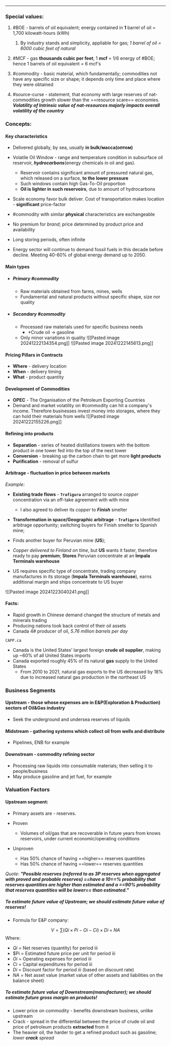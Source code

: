 ***
### Special values:
1. #BOE - barrels of oil equivalent; energy contained in **1** barrel of oil = 1,700 kilowatt-hours (kWh)
	1. By industry stands and simplicity, appliable for gas; *1 barrel of oil = 6000 cubic feet of natural* 
2. #MCF - gas **thousands cubic per feet**; 1 **mcf** = 1/6 energy of #BOE; hence 1 barrels of oil equivalent = 6 mcf's 
3. #commodity - basic material, which fundamentally;  commodities not have any specific size or shape; it depends only time and place where they were obtained

4. #source-curse - statement, that economy with large reserves of nat-commodities growth slower than the ==resource scare== economies. ***Volatility of Intrinsic value of nat-resources majorly impacts overall volatility of the country***   
### Concepts:

#### Key characteristics 
- Delivered globally, by sea, usually **in bulk/масса(оптом)**

- Volatile Oil Window - range and temperature condition in subsurface oil reservoir,  ***hydrocarbons***(energy chemicals in oil and gas). 
	- Reservoir contains significant amount of pressured natural gas, which released on a surface, **to the lower pressure** 
	- Such windows contain high Gas-To-Oil proportion 
	- **Oil is lighter in such reservoirs**, due to amount of hydrocarbons 

- Scale economy favor bulk deliver. Cost of transportation makes location - **significant** price-factor

- #commodity with similar **physical** characteristics are exchangeable

- No premium for *brand*; price determined by product price and availability 

- Long storing periods, often infinite 

- Energy sector will continue to demand fossil fuels in this decade before decline. Meeting 40-60% of global energy demand up to 2050. 


#### Main types
- ##### Primary #commodity 
	- Raw materials obtained from farms, mines, wells
	- Fundamental and natural products without specific shape, size nor quality
- ##### Secondary #commodity
	- Processed raw materials used for specific business needs
		- *Crude oil -> gasoline
	* Only minor variations in quality
![[Pasted image 20241222134354.png]]
![[Pasted image 20241222145613.png]]

#### Pricing Pillars in Contracts
- **Where** - delivery location 
- **When** - delivery timing 
- **What** - product quantity 

#### Development of Commodities
- **OPEC** - The Organisation of the Petroleum Exporting Countries
- Demand and market volatility on #commodity can hit a company's income. Therefore businesses invest money into storages, where they can hold their materials from wells 
![[Pasted image 20241222155226.png]]

#### Refining into products 
- **Separation** - series of heated distillations towers with the bottom product in one tower fed into the top of the next tower
- **Conversion** - breaking up the carbon chain to get more **light products** 
- **Purification** - removal of sulfur  

#### Arbitrage - fluctuation in price between markets

*Example:*
- **Existing trade flows** - **`Trafigura`** arranged to source *copper* concentration via an off-take agreement with with mine 
	- I also agreed to deliver its *copper* to ***Finish*** smelter 

- **Transformation in space/Geographic arbitrage** - **`Trafigura`** identified arbitrage opportunity; switching buyers for Finish smelter to Spanish mine; 

- Finds another buyer for Peruvian mine (**US**);  

- *Copper delivered to Finland on time*, but **US** wants it faster, therefore ready to pay **premium**; **Stores** Peruvian concentrate at an **Impala** **Terminals warehouse**

- US requires specific type of concentrate, trading company manufactures in its storage (**Impala** **Terminals warehouse**), earns additional margin and ships concentrate to US buyer 

![[Pasted image 20241223040241.png]]

#### Facts:
- Rapid growth in Chinese demand changed the structure of metals and minerals trading
- Producing nations took back control of their oil assets
- Canada 4# producer of oil, *5.76 million barrels per day*

`CAPP.ca`
- Canada is the United States’ largest foreign **crude oil supplier**, making up ~60% of all United States imports
- Canada exported roughly 45% of its natural **gas** supply to the United States
	- From 2010 to 2021, natural gas exports to the US decreased by 18% due to increased natural gas production in the northeast US


### Business Segments

#### Upstream - those whose expenses are in E&P(Exploration & Production) sectors of Oil&Gas industry
- Seek the underground and undersea reserves of liquids 

#### Midstream - gathering systems which collect oil from wells and distribute
- Pipelines, ENB for example 

#### Downstream - commodity refining sector
- Processing raw liquids into consumable materials; then selling it to people/business
- May produce gasoline and jet fuel, for example 


### Valuation Factors

#### Upstream segment:
- Primary assets are - reserves.

- Proven 
	- Volumes of oil/gas that are recoverable in future years from knows reservoirs, under current economic/operating conditions 
- Unproven 
	- Has 50% chance of having ==higher== reserves quantities 
	- Has 50% chance of having ==lower== reserves quantities 

*Quote: **"Possible reserves (referred to as 3P reserves when aggregated with proved and probable reserves) ==have a 10==% probability that reserves quantities are higher than estimated and a ==90% probability that reserves quantities will be lower== than estimated."*** 

##### To estimate future value of Upstream; we should estimate future value of reserves!
- Formula for E&P company:

$$V=∑(Qi​×Pi​−Oi​−Ci​)×Di​+NA$$
Where:

- $Qi$​ = Net reserves (quantity) for period iii
- $Pi = Estimated future price per unit for period iii
- $Oi$​ = Operating expenses for period iii
- $Ci$​ = Capital expenditures for period iii
- $Di$​ = Discount factor for period iii (based on discount rate)
- $NA$ = Net asset value (market value of other assets and liabilities on the balance sheet)

##### To estimate future value of Downstream(manufacturer); we should estimate future gross margin on products!
- Lower price on commodity - benefits downstream business, unlike upstream 
- Crack - spread in the differential between the price of crude oil and price of petroleum products **extracted** from it
- The heavier oil, the harder to get a refined product such as gasoline; *lower **crack** spread*

